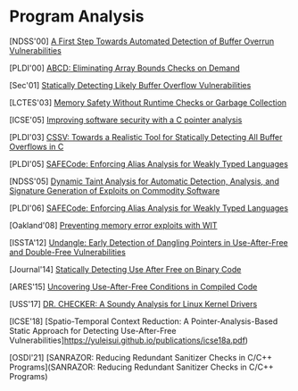 # Program Analysis

[NDSS'00] [A First Step Towards Automated Detection of Buffer Overrun
Vulnerabilities](https://people.eecs.berkeley.edu/~daw/papers/overruns-ndss00.pdf)

[PLDI'00] [ABCD: Eliminating Array Bounds Checks on
Demand](http://citeseerx.ist.psu.edu/viewdoc/download?doi=10.1.1.33.6386&rep=rep1&type=pdf)

[Sec'01] [Statically Detecting Likely Buffer Overflow
Vulnerabilities](http://lclint.cs.virginia.edu/usenix01.pdf)

[LCTES'03] [Memory Safety Without Runtime Checks or Garbage
Collection](https://argp.github.io/public/a8f45baeab77e1bf41d30dce444523b3.pdf)

[ICSE'05] [Improving software security with a C pointer
analysis](https://suif.stanford.edu/papers/icse05.pdf)

[PLDI'03] [CSSV: Towards a Realistic Tool for Statically Detecting All
Buffer Overflows in C](https://dl.acm.org/doi/abs/10.1145/781131.781149)

[PLDI'05] [SAFECode: Enforcing Alias Analysis for Weakly Typed
Languages](https://llvm.org/pubs/2006-05-12-PLDI-SAFECode.pdf)

[NDSS'05] [Dynamic Taint Analysis for Automatic Detection, Analysis, and
Signature Generation of Exploits on Commodity
Software](http://www.valgrind.org/docs/newsome2005.pdf)

[PLDI'06] [SAFECode: Enforcing Alias Analysis for Weakly Typed
Languages](http://llvm.org/pubs/2006-05-12-PLDI-SAFECode.pdf)

[Oakland'08] [Preventing memory error exploits with
WIT](https://www.doc.ic.ac.uk/~cristic/papers/wit-sp-ieee-08.pdf)

[ISSTA'12] [Undangle: Early Detection of Dangling Pointers in Use-After-Free
and Double-Free
Vulnerabilities](https://www.microsoft.com/en-us/research/wp-content/uploads/2016/07/Undangle.pdf)

[Journal'14] [Statically Detecting Use After Free on Binary
Code](http://binsec.gforge.inria.fr/pdf/detection-use-after-free-GREHACK13.pdf)

[ARES'15] [Uncovering Use-After-Free Conditions in Compiled
Code](https://www.cise.ufl.edu/~traynor/papers/uaf15.pdf)

[USS'17] [DR. CHECKER: A Soundy Analysis for Linux Kernel
Drivers](https://www.usenix.org/system/files/conference/usenixsecurity17/sec17-machiry.pdf)

[ICSE'18] [Spatio-Temporal Context Reduction: A Pointer-Analysis-Based
Static Approach for Detecting Use-After-Free Vulnerabilities]https://yuleisui.github.io/publications/icse18a.pdf)

[OSDI'21] [SANRAZOR: Reducing Redundant Sanitizer Checks in C/C++
Programs](SANRAZOR: Reducing Redundant Sanitizer Checks in C/C++ Programs)
